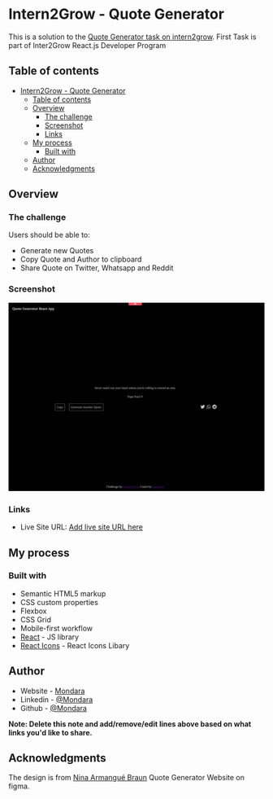 # Intern2Grow - Quote Generator

This is a solution to the [Quote Generator task on intern2grow](https://www.frontendmentor.io/challenges/calculator-app-9lteq5N29). 
First Task is part of Inter2Grow React.js Developer Program

## Table of contents

- [Intern2Grow - Quote Generator](#intern2grow---quote-generator)
  - [Table of contents](#table-of-contents)
  - [Overview](#overview)
    - [The challenge](#the-challenge)
    - [Screenshot](#screenshot)
    - [Links](#links)
  - [My process](#my-process)
    - [Built with](#built-with)
  - [Author](#author)
  - [Acknowledgments](#acknowledgments)


## Overview

### The challenge

Users should be able to:

- Generate new Quotes
- Copy Quote and Author to clipboard
- Share Quote on Twitter, Whatsapp and Reddit


### Screenshot

![](./Screenshot.png)

### Links

- Live Site URL: [Add live site URL here](https://your-live-site-url.com)

## My process

### Built with

- Semantic HTML5 markup
- CSS custom properties
- Flexbox
- CSS Grid
- Mobile-first workflow
- [React](https://reactjs.org/) - JS library
- [React Icons](https://react-icons.github.io/react-icons) - React Icons Libary

## Author

- Website - [Mondara](https://mondarathotage.com/)
- Linkedin - [@Mondara](https://www.linkedin.com/in/mondara-thotage/)
- Github - [@Mondara](https://github.com/Mondara)

**Note: Delete this note and add/remove/edit lines above based on what links you'd like to share.**

## Acknowledgments

The design is from [Nina Armangué Braun](https://dribbble.com/shots/15354779-Quote-Generator) Quote Generator Website on figma.

